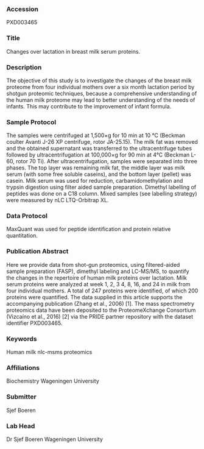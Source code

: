 ### Accession
PXD003465

### Title
Changes over lactation in breast milk serum proteins.

### Description
The objective of this study is to investigate the changes of the breast milk proteome from four individual mothers over a six month lactation period by shotgun proteomic techniques, because a comprehensive understanding of the human milk proteome may lead to better understanding of the needs of infants. This may contribute to the improvement of infant formula.

### Sample Protocol
The samples were centrifuged at 1,500×g for 10 min at 10 °C (Beckman coulter Avanti J-26 XP centrifuge, rotor JA-25.15). The milk fat was removed and the obtained supernatant was transferred to the ultracentrifuge tubes followed by ultracentrifugation at 100,000×g for 90 min at 4°C (Beckman L-60, rotor 70 Ti). After ultracentrifugation, samples were separated into three phases. The top layer was remaining milk fat, the middle layer was milk serum (with some free soluble caseins), and the bottom layer (pellet) was casein. Milk serum was used for reduction, carbamidomethylation and trypsin digestion using filter aided sample preparation. Dimethyl labelling of peptides was done on a C18 column. Mixed samples (see labelling strategy) were measured by nLC LTQ-Orbitrap XL.

### Data Protocol
MaxQuant was used for peptide identification and protein relative quantitation.

### Publication Abstract
Here we provide data from shot-gun proteomics, using filtered-aided sample preparation (FASP), dimethyl labeling and LC-MS/MS, to quantify the changes in the repertoire of human milk proteins over lactation. Milk serum proteins were analyzed at week 1, 2, 3 4, 8, 16, and 24 in milk from four individual mothers. A total of 247 proteins were identified, of which 200 proteins were quantified. The data supplied in this article supports the accompanying publication&#xa0;(Zhang et al., 2006) [1]. The mass spectrometry proteomics data have been deposited to the ProteomeXchange Consortium (Vizca&#xed;no et al., 2016) [2] via the PRIDE partner repository with the dataset identifier PXD003465.

### Keywords
Human milk nlc-msms proteomics

### Affiliations
Biochemistry
Wageningen University

### Submitter
Sjef Boeren

### Lab Head
Dr Sjef Boeren
Wageningen University


